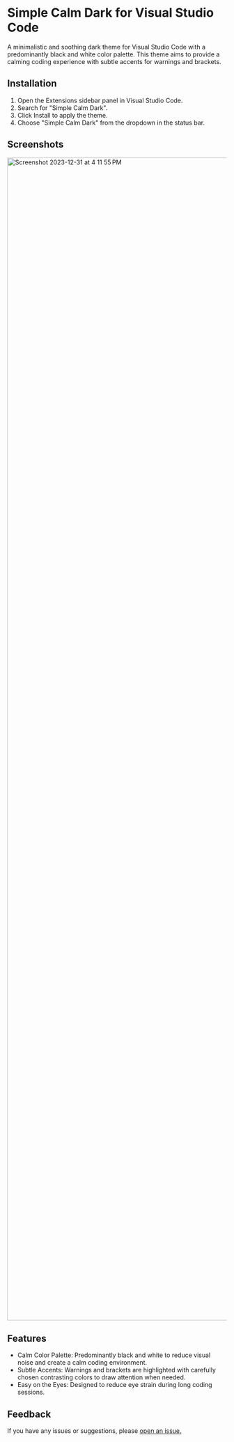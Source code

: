 # Simple Calm Dark for Visual Studio Code

A minimalistic and soothing dark theme for Visual Studio Code with a predominantly black and white color palette. This theme aims to provide a calming coding experience with subtle accents for warnings and brackets.

## Installation

1. Open the Extensions sidebar panel in Visual Studio Code.
2. Search for "Simple Calm Dark".
3. Click Install to apply the theme.
4. Choose "Simple Calm Dark" from the dropdown in the status bar.

## Screenshots
<img width="2672" alt="Screenshot 2023-12-31 at 4 11 55 PM" src="https://github.com/syukronarie/simple-calm-dark/assets/36725290/b1d033c4-541e-4eba-9f8b-01ec2116aa69">



## Features

- Calm Color Palette: Predominantly black and white to reduce visual noise and create a calm coding environment.
- Subtle Accents: Warnings and brackets are highlighted with carefully chosen contrasting colors to draw attention when needed.
- Easy on the Eyes: Designed to reduce eye strain during long coding sessions.

## Feedback

If you have any issues or suggestions, please [open an issue.](https://github.com/syukronarie/simple-calm-dark/issues)
